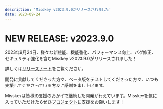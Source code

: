 ```yaml
---
description: 'Misskey v2023.9.0がリリースされました'
date: 2023-09-24
---
```


# NEW RELEASE: v2023.9.0

2023年9月24日、様々な新機能、機能強化、パフォーマンス向上、バグ修正、セキュリティ強化を含むMisskey v2023.9.0がリリースされました！

詳しくは[リリースノート](https://misskey-hub.net/docs/releases.html)をご覧ください。

開発に貢献してくださった方々、ベータ版をテストしてくださった方々、いつも支援してくださっている方々に感謝を申し上げます。

Misskeyは皆様の支援のおかげで継続した開発が行えています。Misskeyを気に入っていただけたらぜひ[プロジェクトに支援](https://misskey-hub.net/docs/donate.html)をお願いします！